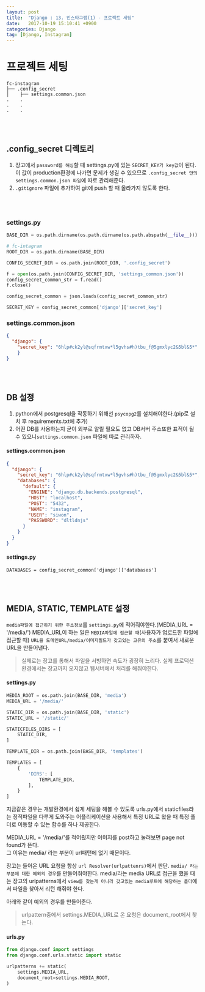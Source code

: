 ```yaml
---
layout: post
title:  "Django : 13. 인스타그램(1) - 프로젝트 세팅"
date:   2017-10-19 15:10:41 +0900
categories: Django
tag: [Django, Instagram]
---
```


# 프로젝트 세팅

```
fc-instagram
├── .config_secret
│    ├── settings.common.json
.    .	  
.    .
.    .
```

<br><br>

## .config_secret 디렉토리

1. 장고에서 `password를 해싱`할 때 settings.py에 있는 `SECRET_KEY가 key값`이 된다. 이 값이 production환경에 나가면 문제가 생길 수 있으므로 `.config_secret 안의 settings.common.json 파일`에 따로 관리해준다.
2. `.gitignore` 파일에 추가하여 git에 push 할 때 올라가지 않도록 한다.

<br><br>

### settings.py

```python
BASE_DIR = os.path.dirname(os.path.dirname(os.path.abspath(__file__)))

# fc-intagram
ROOT_DIR = os.path.dirname(BASE_DIR)

CONFIG_SECRET_DIR = os.path.join(ROOT_DIR, '.config_secret')

f = open(os.path.join(CONFIG_SECRET_DIR, 'settings_common.json'))
config_secret_common_str = f.read()
f.close()

config_secret_common = json.loads(config_secret_common_str)

SECRET_KEY = config_secret_common['django']['secret_key']
```

### settings.common.json

```json
{
  "django": {
    "secret_key": "6hlp#ck2yl@sqfrmtxw*l5gvhs#h)tbu_f@5gmxlyc2&5bl&5*"
    }
}
```

<br><br>

## DB 설정

1. python에서 postgresql을 작동하기 위해선 `psycopg2`를 설치해야한다.(pip로 설치 후 requirements.txt에 추가)
2. 어떤 DB를 사용하는지 굳이 외부로 알릴 필요도 없고 DB서버 주소또한 표적이 될 수 있으니`settings.common.json` 파일에 따로 관리하자.

#### settings.common.json

```json
{
  "django": {
    "secret_key": "6hlp#ck2yl@sqfrmtxw*l5gvhs#h)tbu_f@5gmxlyc2&5bl&5*",
    "databases": {
      "default": {
        "ENGINE": "django.db.backends.postgresql",
        "HOST": "localhost",
        "POST": "5432",
        "NAME": "instagram",
        "USER": "siwon",
        "PASSWORD": "dltldnjs"
      }
    }
  }
}
```

#### settings.py

```
DATABASES = config_secret_common['django']['databases']
```

<br><br>

## MEDIA, STATIC, TEMPLATE 설정

`media파일에 접근하기 위한 주소정보`를 `settings.py`에 적어줘야한다.(MEDIA\_URL = '/media/')
MEDIA\_URL이 하는 일은 `MEDIA파일에 접근할 때`(사용자가 업로드한 파일에 접근할 때) `URL을 도메인URL/media/이미지필드가 갖고있는 고유의 주소`를 붙여서 새로운 URL을 만들어낸다.

> 실제로는 장고를 통해서 파일을 서빙하면 속도가 굉장히 느리다. 실제 프로덕션 환경에서는 장고까지 오지않고 웹서버에서 처리를 해줘야한다.


#### settings.py

```python
MEDIA_ROOT = os.path.join(BASE_DIR, 'media')
MEDIA_URL = '/media/'

STATIC_DIR = os.path.join(BASE_DIR, 'static')
STATIC_URL = '/static/'

STATICFILES_DIRS = [
    STATIC_DIR,
]

TEMPLATE_DIR = os.path.join(BASE_DIR, 'templates')

TEMPLATES = [
    {
        'DIRS': [
            TEMPLATE_DIR,
        ],
    }
]
```

지금같은 경우는 개발환경에서 쉽게 세팅을 해볼 수 있도록 urls.py에서 staticfiles라는 정적파일을 다루게 도와주는 어플리케이션을 사용해서 특정 URL로 왔을 때 특정 폴더로 이동할 수 있는 함수를 하나 제공한다.

MEDIA\_URL = '/media/'를 적어줬지만 이미지를 post하고 눌러보면 page not found가 뜬다.<br>
그 이유는 media/ 라는 부분이 url패턴에 없기 때문이다.

장고는 들어온 URL 요청을 항상 `url Resolver(urlpattenrs)`에서 판단. `media/ 라는 부분에 대한 예외의 경우`를 만들어줘야한다. media/라는 media URL로 접근을 했을 때는 장고의 urlpatterns에서 `view를 찾는게 아니라 갖고있는 media루트에 해당하는 폴더`에서 파일을 찾아서 리턴 해줘야 한다.

아래와 같이 예외의 경우를 만들어준다.

> urlpattern중에서 settings.MEDIA\_URL로 온 요청은 document\_root에서 찾는다.

#### urls.py

```python
from django.conf import settings
from django.conf.urls.static import static

urlpatterns += static(
    settings.MEDIA_URL,
    document_root=settings.MEDIA_ROOT,
)
```

